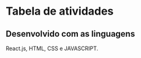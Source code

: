 <h1>Tabela de atividades</h1>

<h2>Desenvolvido com as linguagens</h2>


React.js,
HTML,
CSS e
JAVASCRIPT.

